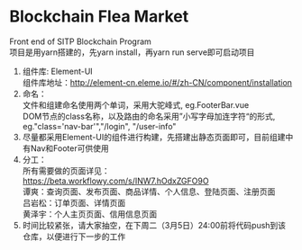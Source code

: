 # Blockchain Flea Market
Front end of SITP Blockchain Program  
项目是用yarn搭建的，先yarn install，再yarn run serve即可启动项目  

1.  组件库:
    Element-UI   
    组件库地址：http://element-cn.eleme.io/#/zh-CN/component/installation
2.  命名：   
    文件和组建命名使用两个单词，采用大驼峰式, eg.FooterBar.vue   
    DOM节点的class名称，以及路由的命名采用”小写字母加连字符“的形式, eg."class='nav-bar'","/login", "/user-info"
3.  尽量都采用Element-UI的组件进行构建，先搭建出静态页面即可，目前组建中有Nav和Footer可供使用
4.  分工：   
    所有需要做的页面详见：https://beta.workflowy.com/s/INW7.hOdxZGFO9O   
    谭爽：查询页面、发布页面、商品详情、个人信息、登陆页面、注册页面   
    吕岩松：订单页面、详情页面   
    黄泽宇：个人主页页面、信用信息页面
5.  时间比较紧张，请大家抽空，在下周二（3月5日）24:00前将代码push到该仓库，以便进行下一步的工作
